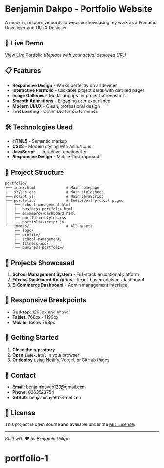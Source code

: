 # Benjamin Dakpo - Portfolio Website

A modern, responsive portfolio website showcasing my work as a Frontend Developer and UI/UX Designer.

## 🚀 Live Demo

[View Live Portfolio](https://your-site-name.netlify.app) *(Replace with your actual deployed URL)*

## 📋 Features

- **Responsive Design** - Works perfectly on all devices
- **Interactive Portfolio** - Clickable project cards with detailed pages
- **Image Galleries** - Modal popups for project screenshots
- **Smooth Animations** - Engaging user experience
- **Modern UI/UX** - Clean, professional design
- **Fast Loading** - Optimized for performance

## 🛠️ Technologies Used

- **HTML5** - Semantic markup
- **CSS3** - Modern styling with animations
- **JavaScript** - Interactive functionality
- **Responsive Design** - Mobile-first approach

## 📁 Project Structure

```
portfolio/
├── index.html              # Main homepage
├── styles.css              # Main stylesheet
├── script.js               # Main JavaScript
├── portfolio/              # Individual project pages
│   ├── school-management.html
│   ├── business-portfolio.html
│   ├── ecommerce-dashboard.html
│   ├── portfolio-styles.css
│   └── portfolio-script.js
└── images/                 # All assets
    ├── logo/
    ├── profile/
    ├── school-management/
    ├── fitness-app/
    └── business-portfolio/
```

## 🎯 Projects Showcased

1. **School Management System** - Full-stack educational platform
2. **Fitness Dashboard Analytics** - React-based analytics dashboard
3. **E-Commerce Dashboard** - Admin management interface

## 📱 Responsive Breakpoints

- **Desktop**: 1200px and above
- **Tablet**: 768px - 1199px
- **Mobile**: Below 768px

## 🚀 Getting Started

1. **Clone the repository**
2. **Open `index.html`** in your browser
3. **Or deploy** using Netlify, Vercel, or GitHub Pages

## 📧 Contact

- **Email**: benjaminayeh123@gmail.com
- **Phone**: 0263523754
- **GitHub**: benjaminayeh123-netizen

## 📄 License

This project is open source and available under the [MIT License](LICENSE).

---

*Built with ❤️ by Benjamin Dakpo*
# portfolio-1
